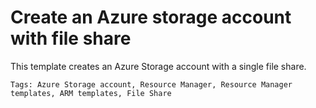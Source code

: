 # Create an Azure storage account with file share

This template creates an Azure Storage account with a single file share.

`Tags: Azure Storage account, Resource Manager, Resource Manager templates, ARM templates, File Share`

